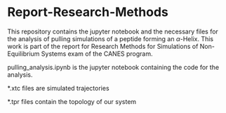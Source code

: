 # Report-Research-Methods

This repository contains the jupyter notebook and the necessary files for the analysis of pulling simulations of a peptide forming an $\alpha$-Helix. This work is part of the report for Research Methods for Simulations of Non-Equilibrium Systems exam of the CANES program.

pulling_analysis.ipynb is the jupyter notebook containing the code for the analysis.

*.xtc files are simulated trajectories

*.tpr files contain the topology of our system
